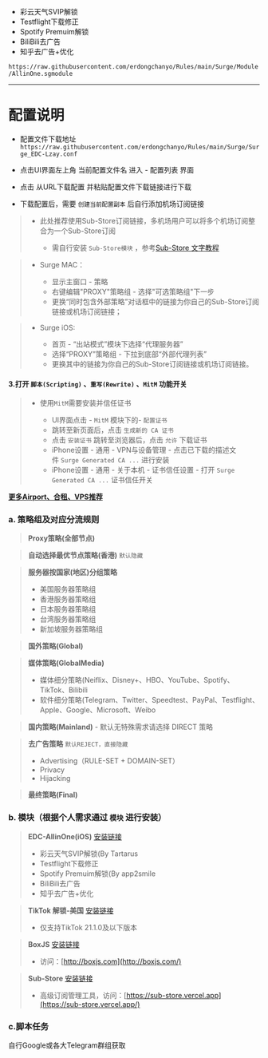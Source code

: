 - 彩云天气SVIP解锁
- Testflight下载修正
- Spotify Premuim解锁
- BiliBili去广告
- 知乎去广告+优化

`https://raw.githubusercontent.com/erdongchanyo/Rules/main/Surge/Module/AllinOne.sgmodule`

---

# 配置说明
- 配置文件下载地址
`https://raw.githubusercontent.com/erdongchanyo/Rules/main/Surge/Surge_EDC-Lzay.conf`

- 点击UI界面左上角 当前配置文件名 进入 - 配置列表 界面

- 点击 从URL下载配置 并粘贴配置文件下载链接进行下载

- 下载配置后，需要 `创建当前配置副本` 后自行添加机场订阅链接

> - 此处推荐使用Sub-Store订阅链接，多机场用户可以将多个机场订阅整合为一个Sub-Store订阅
>     
>     - 需自行安装 `Sub-Store模块` ，参考[Sub-Store 文字教程](https://www.notion.so/Sub-Store-6259586994d34c11a4ced5c406264b46)

> - Surge MAC：
>     
>     - 显示主窗口 - 策略
>     - 右键编辑"PROXY"策略组 - 选择"可选策略组"下一步
>     - 更换“同时包含外部策略”对话框中的链接为你自己的Sub-Store订阅链接或机场订阅链接；

> - Surge iOS:
>     
>     - 首页 - “出站模式”模块下选择“代理服务器”
>     - 选择“PROXY”策略组 - 下拉到底部“外部代理列表”
>     - 更换其中的链接为你自己的Sub-Store订阅链接或机场订阅链接。

#### 3.打开 `脚本(Scripting)` 、`重写(Rewrite)` 、`MitM` 功能开关

> - 使用`MitM`需要安装并信任证书
>     
>     - UI界面点击 - `MitM` 模块下的- `配置证书`
>     - 跳转至新页面后，点击 `生成新的 CA 证书`
>     - 点击 `安装证书` 跳转至浏览器后，点击 `允许` 下载证书
>     - iPhone设置 - 通用 - VPN与设备管理 - 点击已下载的描述文件 `Surge Generated CA ...` 进行安装
>     - iPhone设置 - 通用 - 关于本机 - 证书信任设置 - 打开 `Surge Generated CA ...` 证书信任开关

**[更多Airport、合租、VPS推荐](https://i.erdon.cc/)**

### a. 策略组及对应分流规则

> **Proxy策略(全部节点)**

> **自动选择最优节点策略(香港)** `默认隐藏`

> **服务器按国家(地区)分组策略**
> 
> - 美国服务器策略组
> - 香港服务器策略组
> - 日本服务器策略组
> - 台湾服务器策略组
> - 新加坡服务器策略组

> **国外策略(Global)**

> **媒体策略(GlobalMedia)**
> 
> - 媒体细分策略(Neiflix、Disney+、HBO、YouTube、Spotify、TikTok、Bilibili
> - 软件细分策略(Telegram、Twitter、Speedtest、PayPal、Testflight、Apple、Google、Microsoft、Weibo

> **国内策略(Mainland)** - 默认无特殊需求请选择 DIRECT 策略

> **去广告策略** `默认REJECT，直接隐藏`
> 
> - Advertising（RULE-SET + DOMAIN-SET）
> - Privacy
> - Hijacking

> **最终策略(Final)**

### b. 模块（根据个人需求通过 `模块` 进行安装）

> **EDC-AllinOne(iOS)** [安装链接](https://raw.githubusercontent.com/erdongchanyo/Rules/main/Surge/Module/AllinOne.sgmodule)
> 
> - 彩云天气SVIP解锁(By Tartarus
> - Testflight下载修正
> - Spotify Premuim解锁(By app2smile
> - BiliBili去广告
> - 知乎去广告+优化

> **TikTok 解锁-美国** [安装链接](https://raw.githubusercontent.com/blackmatrix7/ios_rule_script/master/external/Surge/TikTokUnlock/TikTokUS.sgmodule)
> 
> - 仅支持TikTok 21.1.0及以下版本

> **BoxJS** [安装链接](https://raw.githubusercontent.com/chavyleung/scripts/master/box/rewrite/boxjs.rewrite.surge.sgmodule)
> 
> - 访问：[http://boxjs.com](http://boxjs.com/)

> **Sub-Store** [安装链接](https://raw.githubusercontent.com/Peng-YM/Sub-Store/master/config/Surge.sgmodule)
> 
> - 高级订阅管理工具，访问：[https://sub-store.vercel.app](https://sub-store.vercel.app/)

### c.脚本任务

自行Google或各大Telegram群组获取
















